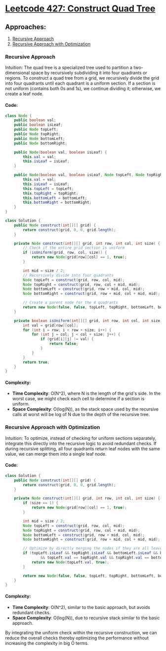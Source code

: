 # [Leetcode 427: Construct Quad Tree](https://leetcode.com/problems/construct-quad-tree/)

## Approaches:
1. [Recursive Approach](#recursive-approach)
2. [Recursive Approach with Optimization](#recursive-approach-with-optimization)

### Recursive Approach

Intuition:
The quad tree is a specialized tree used to partition a two-dimensional space by recursively subdividing it into four quadrants or regions. To construct a quad tree from a grid, we recursively divide the grid into four quadrants until each quadrant is a uniform section. If a section is not uniform (contains both 0s and 1s), we continue dividing it; otherwise, we create a leaf node.

#### Code:
```java
class Node {
    public boolean val;
    public boolean isLeaf;
    public Node topLeft;
    public Node topRight;
    public Node bottomLeft;
    public Node bottomRight;

    public Node(boolean val, boolean isLeaf) {
        this.val = val;
        this.isLeaf = isLeaf;
    }

    public Node(boolean val, boolean isLeaf, Node topLeft, Node topRight, Node bottomLeft, Node bottomRight) {
        this.val = val;
        this.isLeaf = isLeaf;
        this.topLeft = topLeft;
        this.topRight = topRight;
        this.bottomLeft = bottomLeft;
        this.bottomRight = bottomRight;
    }
}

class Solution {
    public Node construct(int[][] grid) {
        return construct(grid, 0, 0, grid.length);
    }

    private Node construct(int[][] grid, int row, int col, int size) {
        // Check if the entire grid section is uniform
        if (isUniform(grid, row, col, size)) {
            return new Node(grid[row][col] == 1, true);
        }

        int mid = size / 2;
        // Recursively divide into four quadrants
        Node topLeft = construct(grid, row, col, mid);
        Node topRight = construct(grid, row, col + mid, mid);
        Node bottomLeft = construct(grid, row + mid, col, mid);
        Node bottomRight = construct(grid, row + mid, col + mid, mid);

        // Create a parent node for the 4 quadrants
        return new Node(false, false, topLeft, topRight, bottomLeft, bottomRight);
    }

    private boolean isUniform(int[][] grid, int row, int col, int size) {
        int val = grid[row][col];
        for (int i = row; i < row + size; i++) {
            for (int j = col; j < col + size; j++) {
                if (grid[i][j] != val) {
                    return false;
                }
            }
        }
        return true;
    }
}
```

#### Complexity:
- **Time Complexity**: O(N^2), where N is the length of the grid's side. In the worst case, we might check each cell to determine if a section is uniform.
- **Space Complexity**: O(log(N)), as the stack space used by the recursive calls at worst will be log of N due to the depth of the recursive tree.

### Recursive Approach with Optimization

Intuition:
To optimize, instead of checking for uniform sections separately, integrate this directly into the recursive logic to avoid redundant checks. If during recursive splitting, all four quadrants return leaf nodes with the same value, we can merge them into a single leaf node.

#### Code:
```java
class Solution {
    public Node construct(int[][] grid) {
        return construct(grid, 0, 0, grid.length);
    }

    private Node construct(int[][] grid, int row, int col, int size) {
        if (size == 1) {
            return new Node(grid[row][col] == 1, true);
        }

        int mid = size / 2;
        Node topLeft = construct(grid, row, col, mid);
        Node topRight = construct(grid, row, col + mid, mid);
        Node bottomLeft = construct(grid, row + mid, col, mid);
        Node bottomRight = construct(grid, row + mid, col + mid, mid);

        // Optimize by directly merging the nodes if they are all leaves and have the same value
        if (topLeft.isLeaf && topRight.isLeaf && bottomLeft.isLeaf && bottomRight.isLeaf
                && topLeft.val == topRight.val && topRight.val == bottomLeft.val && bottomLeft.val == bottomRight.val) {
            return new Node(topLeft.val, true);
        }

        return new Node(false, false, topLeft, topRight, bottomLeft, bottomRight);
    }
}
```

#### Complexity:
- **Time Complexity**: O(N^2), similar to the basic approach, but avoids redundant checks.
- **Space Complexity**: O(log(N)), due to recursive stack similar to the basic approach.

By integrating the uniform check within the recursive construction, we can reduce the overall checks thereby optimizing the performance without increasing the complexity in big O terms.

